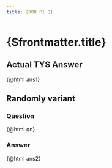 ```yaml
---
title: 2008 P1 Q1
---
```


<script>
  import {p1q1} from './_08';
  let [ans1, qn, ans2] = p1q1();
  import { Button } from '@svelteness/kit-docs';
</script>

# {$frontmatter.title}

## Actual TYS Answer

{@html ans1}

## Randomly variant

### Question

{@html qn}

### Answer

{@html ans2}

